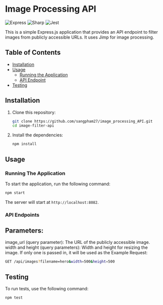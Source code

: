 # Image Processing API

![Express](https://img.shields.io/badge/Express-4.18.2-green)
![Sharp](https://img.shields.io/badge/Sharp-0.32.6-blue)
![Jest](https://img.shields.io/badge/Jest-29.7.0-orange)

This is a simple Express.js application that provides an API endpoint to filter images from publicly accessible URLs. It uses Jimp for image processing.

## Table of Contents

- [Installation](#installation)
- [Usage](#usage)
  - [Running the Application](#running-the-application)
  - [API Endpoint](#api-endpoint)
- [Testing](#testing)

## Installation

1. Clone this repository:

   ```bash
   git clone https://github.com/sangpham27/image_processing_API.git
   cd image-filter-api
   ```

1. Install the dependencies:
   ```bash
   npm install
   ```

## Usage

### Running The Application

To start the application, run the following command:

```bash
npm start
```

The server will start at `http://localhost:8082`.

### API Endpoints
## Parameters:

image_url (query parameter): The URL of the publicly accessible image.
width and height (query parameters): Width and height for resizing the image. If only one is passed in, it will be used as the
Example Request:

```bash
GET /api/images?filename=hero&width=500&height=500
```

## Testing

To run tests, use the following command:

```bash
npm test
```
